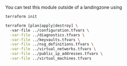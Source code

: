 You can test this module outside of a landingzone using

```bash
terraform init

terraform [plan|apply|destroy] \ 
  -var-file ../configuration.tfvars \
  -var-file ../diagnostics.tfvars \
  -var-file ../keyvaults.tfvars \
  -var-file ../nsg_definitions.tfvars \
  -var-file ../virtual_networks.tfvars \
  -var-file ../public_ip_addresses.tfvars \
  -var-file ../virtual_machines.tfvars


```